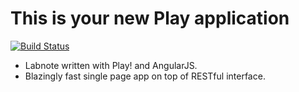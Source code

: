 This is your new Play application
=================================

[![Build Status](https://travis-ci.org/hirokai/PlayLabnote.svg?branch=master)](https://travis-ci.org/hirokai/PlayLabnote)

* Labnote written with Play! and AngularJS.
* Blazingly fast single page app on top of RESTful interface.

